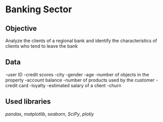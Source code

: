 # Banking Sector

## Objective

Analyze the clients of a regional bank and identify the characteristics of clients who tend to leave the bank

## Data

-user ID
-credit scores
-city
-gender
-age
-number of objects in the property
-account balance
-number of products used by the customer
-credit card
-loyalty
-estimated salary of a client
-churn


## Used libraries

*pandas*, *matplotlib*, *seaborn*, *SciPy*, *plotly* 
